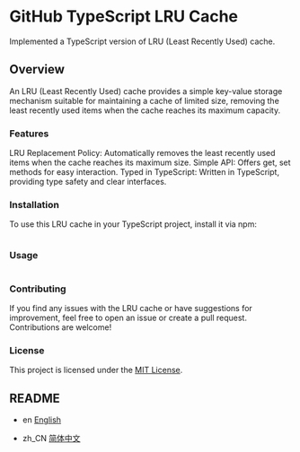 # GitHub TypeScript LRU Cache

Implemented a TypeScript version of LRU (Least Recently Used) cache.

## Overview
An LRU (Least Recently Used) cache provides a simple key-value storage mechanism suitable for maintaining a cache of limited size, removing the least recently used items when the cache reaches its maximum capacity.

### Features
LRU Replacement Policy: Automatically removes the least recently used items when the cache reaches its maximum size.
Simple API: Offers get, set methods for easy interaction.
Typed in TypeScript: Written in TypeScript, providing type safety and clear interfaces.

### Installation
To use this LRU cache in your TypeScript project, install it via npm:

```shell script

```

### Usage
```typescript

```

### Contributing
If you find any issues with the LRU cache or have suggestions for improvement, feel free to open an issue or create a pull request. Contributions are welcome!

### License
This project is licensed under the [MIT License](https://en.wikipedia.org/wiki/MIT_License).



## README

- en [English](README.md)

- zh_CN [简体中文](README_CN.md)

